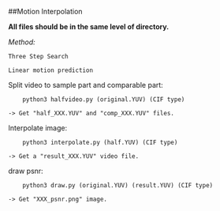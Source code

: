 ##Motion Interpolation

**All files should be in the same level of directory.**

*Method:*

```
Three Step Search

Linear motion prediction
```


Split video to sample part and comparable part:

```
	python3 halfvideo.py (original.YUV) (CIF type)
```

	-> Get "half_XXX.YUV" and "comp_XXX.YUV" files.

Interpolate image:

```
	python3 interpolate.py (half.YUV) (CIF type)
```

	-> Get a "result_XXX.YUV" video file.

draw psnr:

```
	python3 draw.py (original.YUV) (result.YUV) (CIF type)
```

	-> Get "XXX_psnr.png" image.